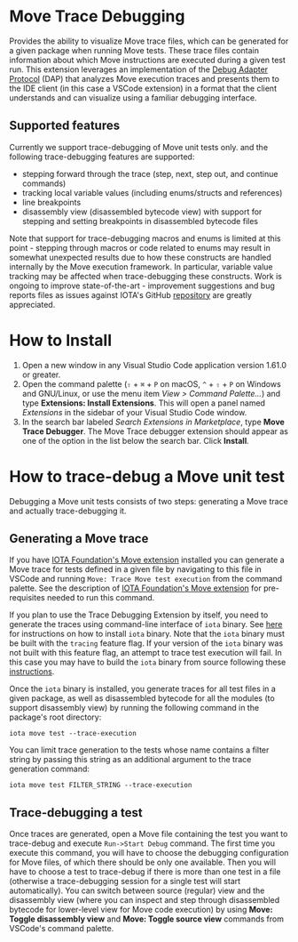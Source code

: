 # Move Trace Debugging

Provides the ability to visualize Move trace files, which can be generated for a given package when running Move tests. These trace files contain information about which Move instructions are executed during a given test run. This extension leverages an implementation of the [Debug Adapter Protocol](https://microsoft.github.io/debug-adapter-protocol) (DAP) that analyzes Move execution traces and presents them to the IDE client (in this case a VSCode extension) in a format that the client understands and can visualize using a familiar debugging interface.

## Supported features

Currently we support trace-debugging of Move unit tests only. and the following trace-debugging features are supported:

- stepping forward through the trace (step, next, step out, and continue commands)
- tracking local variable values (including enums/structs and references)
- line breakpoints
- disassembly view (disassembled bytecode view) with support for stepping and setting breakpoints in disassembled bytecode files

Note that support for trace-debugging macros and enums is limited at this point - stepping through macros or code related to enums may result in somewhat unexpected results due to how these constructs are handled internally by the Move execution framework. In particular, variable value tracking may be affected when trace-debugging these constructs. Work is ongoing to improve state-of-the-art - improvement suggestions and bug reports files as issues against IOTA's GitHub [repository](https://github.com/iotaledger/iota) are greatly appreciated.

# How to Install

1. Open a new window in any Visual Studio Code application version 1.61.0 or greater.
2. Open the command palette (`⇧` + `⌘` + `P` on macOS, `^` + `⇧` + `P` on Windows and GNU/Linux,
   or use the menu item _View > Command Palette..._) and
   type **Extensions: Install Extensions**. This will open a panel named _Extensions_ in the
   sidebar of your Visual Studio Code window.
3. In the search bar labeled _Search Extensions in Marketplace_, type **Move Trace Debugger**. The Move Trace debugger extension
   should appear as one of the option in the list below the search bar. Click **Install**.

# How to trace-debug a Move unit test

Debugging a Move unit tests consists of two steps: generating a Move trace and actually trace-debugging it.

## Generating a Move trace

If you have [IOTA Foundation's Move extension](https://marketplace.visualstudio.com/items?itemName=iota.move) installed you can generate a Move trace for tests defined in a given file by navigating to this file in VSCode and running `Move: Trace Move test execution` from the command palette. See the description of [IOTA Foundation's Move extension](https://marketplace.visualstudio.com/items?itemName=iota.move) for pre-requisites needed to run this command.

If you plan to use the Trace Debugging Extension by itself, you need to generate the traces using command-line interface of `iota` binary. See [here](https://docs.iota.org/guides/developer/getting-started/iota-install) for instructions on how to install `iota` binary. Note that the `iota` binary must be built with the `tracing` feature flag. If your version of the `iota` binary was not built with this feature flag, an attempt to trace test execution will fail. In this case you may have to build the `iota` binary from source following these [instructions](https://docs.iota.org/guides/developer/getting-started/iota-install#install-iota-binaries-from-source).

Once the `iota` binary is installed, you generate traces for all test files in a given package, as well as disassembled bytecode for all the modules (to support disassembly view) by running the following command in the package's root directory:

```shell
iota move test --trace-execution
```

You can limit trace generation to the tests whose name contains a filter string by passing this string as an additional argument to the trace generation command:

```shell
iota move test FILTER_STRING --trace-execution
```

## Trace-debugging a test

Once traces are generated, open a Move file containing the test you want to trace-debug and execute `Run->Start Debug` command. The first time you execute this command, you will have to choose the debugging configuration for Move files, of which there should be only one available. Then you will have to choose a test to trace-debug if there is more than one test in a file (otherwise a trace-debugging session for a single test will start automatically). You can switch between source (regular) view and the disassembly view (where you can inspect and step through disassembled bytecode for lower-level view for Move code execution) by using **Move: Toggle disassembly view** and **Move: Toggle source view** commands from VSCode's command palette.

